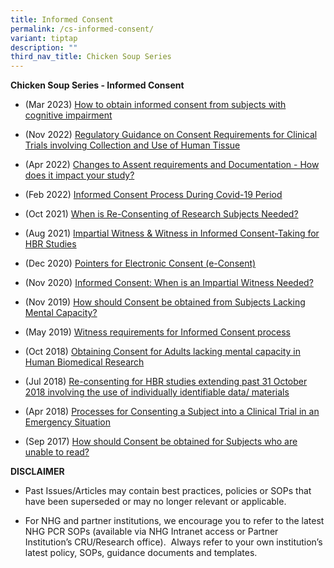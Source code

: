 ```yaml
---
title: Informed Consent
permalink: /cs-informed-consent/
variant: tiptap
description: ""
third_nav_title: Chicken Soup Series
---
```

<p><strong>Chicken Soup Series - Informed Consent</strong>
</p>
<ul data-tight="true" class="tight">
<li>
<p>(Mar 2023) <a href="/files/Training Files 2CS/(06) Informed Consent/Mar_23__How_to_obtain_informed_consent_from_subjects_with_cognitive_impairment.pdf" rel="noopener noreferrer nofollow" target="_blank">How to obtain informed consent from subjects with cognitive impairment</a>
</p>
</li>
<li>
<p>(Nov 2022) <a href="/files/Training Files 2CS/(06) Informed Consent/Nov_22__Regulatory_Guidance_on_Consent_Requirements_for_Clinical_Trials_involving_Collection_and_Use_of_Human_Tissue.pdf" rel="noopener noreferrer nofollow" target="_blank">Regulatory Guidance on Consent Requirements for Clinical Trials involving Collection and Use of Human Tissue</a>
</p>
</li>
<li>
<p>(Apr 2022) <a href="/files/Training Files 2CS/(06) Informed Consent/Apr_2022__Changes_to_Assent_requirements_and_Documentation___How_does_it_impact_your_study.pdf" rel="noopener noreferrer nofollow" target="_blank">Changes to Assent requirements and Documentation - How does it impact your study?</a>
</p>
</li>
<li>
<p>(Feb 2022) <a href="/files/Training Files 2CS/(06) Informed Consent/Feb_22__Informed_Consent_Process_During_Covid_19_Period.pdf" rel="noopener noreferrer nofollow" target="_blank">Informed Consent Process During Covid-19 Period</a>
</p>
</li>
<li>
<p>(Oct 2021) <a href="/files/Training Files 2CS/(06) Informed Consent/Oct_21__When_is_Re_consenting_of_Research_Subjects_Needed.pdf" rel="noopener noreferrer nofollow" target="_blank">When is Re-Consenting of Research Subjects Needed?</a>
</p>
</li>
<li>
<p>(Aug 2021) <a href="/files/Training Files 2CS/(06) Informed Consent/Aug_21__Impartial_Witness___Witness_In_Informed_Consent_Taking_For_HBR_Studies.pdf" rel="noopener noreferrer nofollow" target="_blank">Impartial Witness &amp; Witness in Informed Consent-Taking for HBR Studies</a>
</p>
</li>
<li>
<p>(Dec 2020) <a href="/files/Training Files 2CS/(06) Informed Consent/Dec_20__Pointers_for_Electronic_Consent__e_Consent_.pdf" rel="noopener noreferrer nofollow" target="_blank">Pointers for Electronic Consent (e-Consent)</a>
</p>
</li>
<li>
<p>(Nov 2020) <a href="/files/Training Files 2CS/(06) Informed Consent/Nov_20__Informed_Consent_When_is_an_Impartial_Witness_Needed.pdf" rel="noopener noreferrer nofollow" target="_blank">Informed Consent: When is an Impartial Witness Needed?</a>
</p>
</li>
<li>
<p>(Nov 2019) <a href="/files/Training Files 2CS/(06) Informed Consent/Nov_19__How_Should_Consent_Be_Obtained_From_Subjects_Lacking_Mental_Capacity.pdf" rel="noopener noreferrer nofollow" target="_blank">How should Consent be obtained from Subjects Lacking Mental Capacity?</a>
</p>
</li>
<li>
<p>(May 2019) <a href="/files/Training Files 2CS/(06) Informed Consent/May_19__Witness_requirements_for_Informed_Consent_process.pdf" rel="noopener noreferrer nofollow" target="_blank">Witness requirements for Informed Consent process</a>
</p>
</li>
<li>
<p>(Oct 2018) <a href="/files/Training Files 2CS/(06) Informed Consent/Oct_18__Obtaining_Consent_for_Adults_lacking_mental_capacity_in_Human_Biomedical_Research.pdf" rel="noopener noreferrer nofollow" target="_blank">Obtaining Consent for Adults lacking mental capacity in Human Biomedical Research</a>
</p>
</li>
<li>
<p>(Jul 2018) <a href="/files/Training Files 2CS/(06) Informed Consent/Jul_18__Re_consenting_for_HBR_studies_extending_past_31_October_2018.pdf" rel="noopener noreferrer nofollow" target="_blank">Re-consenting for HBR studies extending past 31 October 2018 involving the use of individually identifiable data/ materials</a>
</p>
</li>
<li>
<p>(Apr 2018) <a href="/files/Training Files 2CS/(06) Informed Consent/Apr_18__Processes_for_Consenting_A_Subject_Into_A_Clinical_Trial_In_An_Emergency_Situation.pdf" rel="noopener noreferrer nofollow" target="_blank">Processes for Consenting a Subject into a Clinical Trial in an Emergency Situation</a>
</p>
</li>
<li>
<p>(Sep 2017) <a href="/files/Training Files 2CS/(06) Informed Consent/Sep_17__How_should_Consent_be_obtained_for_Subjects_who_are_unable_to_read.pdf" rel="noopener noreferrer nofollow" target="_blank">How should Consent be obtained for Subjects who are unable to read?</a>
</p>
</li>
</ul>
<p></p>
<p><strong>DISCLAIMER</strong>
</p>
<ul data-tight="true" class="tight">
<li>
<p>Past Issues/Articles may contain best practices, policies or SOPs that
have been superseded or may no longer relevant or applicable.</p>
</li>
<li>
<p>For NHG and partner institutions, we encourage you to refer to the latest
NHG PCR SOPs (available via NHG Intranet access or Partner Institution’s
CRU/Research office).&nbsp; Always refer to your own institution’s latest
policy, SOPs, guidance documents and templates.</p>
</li>
</ul>
<p></p>